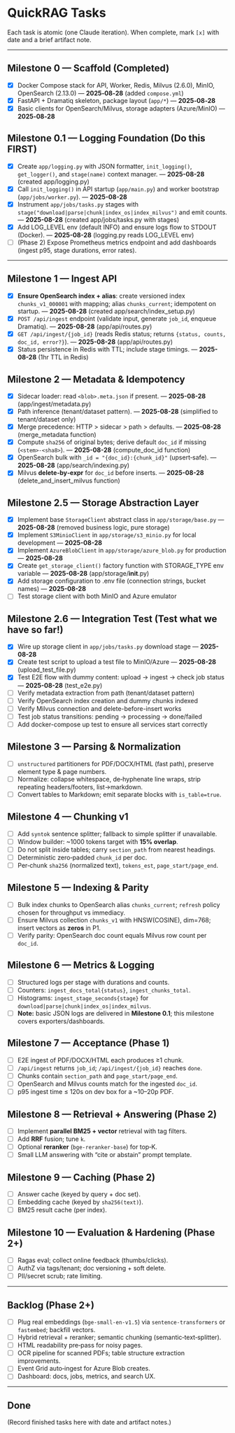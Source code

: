# QuickRAG Tasks

Each task is atomic (one Claude iteration). When complete, mark `[x]` with date and a brief artifact note.

---

## Milestone 0 — Scaffold (Completed)
- [x] Docker Compose stack for API, Worker, Redis, Milvus (2.6.0), MinIO, OpenSearch (2.13.0) — **2025‑08‑28** (added `compose.yml`)
- [x] FastAPI + Dramatiq skeleton, package layout (`app/*`) — **2025‑08‑28**
- [x] Basic clients for OpenSearch/Milvus, storage adapters (Azure/MinIO) — **2025‑08‑28**

## Milestone 0.1 — Logging Foundation (Do this FIRST)  <!-- NEW -->
- [x] Create `app/logging.py` with JSON formatter, `init_logging()`, `get_logger()`, and `stage(name)` context manager. — **2025-08-28** (created app/logging.py)
- [x] Call `init_logging()` in API startup (`app/main.py`) and worker bootstrap (`app/jobs/worker.py`). — **2025-08-28**
- [x] Instrument `app/jobs/tasks.py` stages with `stage("download|parse|chunk|index_os|index_milvus")` and emit counts. — **2025-08-28** (created app/jobs/tasks.py with stages)
- [x] Add LOG_LEVEL env (default INFO) and ensure logs flow to STDOUT (Docker). — **2025-08-28** (logging.py reads LOG_LEVEL env)
- [ ] (Phase 2) Expose Prometheus metrics endpoint and add dashboards (ingest p95, stage durations, error rates).

---

## Milestone 1 — Ingest API
- [x] **Ensure OpenSearch index + alias**: create versioned index `chunks_v1_000001` with mapping; alias `chunks_current`; idempotent on startup. — **2025-08-28** (created app/search/index_setup.py)
- [x] `POST /api/ingest` endpoint (validate input, generate `job_id`, enqueue Dramatiq). — **2025-08-28** (app/api/routes.py)
- [x] `GET /api/ingest/{job_id}` (reads Redis status; returns `{status, counts, doc_id, error?}`). — **2025-08-28** (app/api/routes.py)
- [x] Status persistence in Redis with TTL; include stage timings. — **2025-08-28** (1hr TTL in Redis)

## Milestone 2 — Metadata & Idempotency
- [x] Sidecar loader: read `<blob>.meta.json` if present. — **2025-08-28** (app/ingest/metadata.py)
- [x] Path inference (tenant/dataset pattern). — **2025-08-28** (simplified to tenant/dataset only)
- [x] Merge precedence: HTTP > sidecar > path > defaults. — **2025-08-28** (merge_metadata function)
- [x] Compute `sha256` of original bytes; derive default `doc_id` if missing (`<stem>-<sha8>`). — **2025-08-28** (compute_doc_id function)
- [x] OpenSearch bulk with `_id = "{doc_id}:{chunk_id}"` (upsert‑safe). — **2025-08-28** (app/search/indexing.py)
- [x] Milvus **delete‑by‑expr** for `doc_id` before inserts. — **2025-08-28** (delete_and_insert_milvus function)

## Milestone 2.5 — Storage Abstraction Layer
- [x] Implement base `StorageClient` abstract class in `app/storage/base.py` — **2025-08-28** (removed business logic, pure storage)
- [x] Implement `S3MinioClient` in `app/storage/s3_minio.py` for local development — **2025-08-28** 
- [x] Implement `AzureBlobClient` in `app/storage/azure_blob.py` for production — **2025-08-28**
- [x] Create `get_storage_client()` factory function with STORAGE_TYPE env variable — **2025-08-28** (app/storage/__init__.py)
- [x] Add storage configuration to .env file (connection strings, bucket names) — **2025-08-28**
- [ ] Test storage client with both MinIO and Azure emulator

## Milestone 2.6 — Integration Test (Test what we have so far!)
- [x] Wire up storage client in `app/jobs/tasks.py` download stage — **2025-08-28**
- [x] Create test script to upload a test file to MinIO/Azure — **2025-08-28** (upload_test_file.py)
- [x] Test E2E flow with dummy content: upload → ingest → check job status — **2025-08-28** (test_e2e.py)
- [ ] Verify metadata extraction from path (tenant/dataset pattern)
- [ ] Verify OpenSearch index creation and dummy chunks indexed
- [ ] Verify Milvus connection and delete-before-insert works
- [ ] Test job status transitions: pending → processing → done/failed
- [ ] Add docker-compose up test to ensure all services start correctly

## Milestone 3 — Parsing & Normalization
- [ ] `unstructured` partitioners for PDF/DOCX/HTML (fast path), preserve element type & page numbers.
- [ ] Normalize: collapse whitespace, de‑hyphenate line wraps, strip repeating headers/footers, list→markdown.
- [ ] Convert tables to Markdown; emit separate blocks with `is_table=true`.

## Milestone 4 — Chunking v1
- [ ] Add `syntok` sentence splitter; fallback to simple splitter if unavailable.
- [ ] Window builder: ~1000 tokens target with **15% overlap**.
- [ ] Do not split inside tables; carry `section_path` from nearest headings.
- [ ] Deterministic zero‑padded `chunk_id` per doc.
- [ ] Per‑chunk `sha256` (normalized text), `tokens_est`, `page_start/page_end`.

## Milestone 5 — Indexing & Parity
- [ ] Bulk index chunks to OpenSearch alias `chunks_current`; `refresh` policy chosen for throughput vs immediacy.
- [ ] Ensure Milvus collection `chunks_v1` with HNSW(COSINE), dim=768; insert vectors as **zeros** in P1.
- [ ] Verify parity: OpenSearch doc count equals Milvus row count per `doc_id`.

## Milestone 6 — Metrics & Logging
- [ ] Structured logs per stage with durations and counts.
- [ ] Counters: `ingest_docs_total{status}`, `ingest_chunks_total`.
- [ ] Histograms: `ingest_stage_seconds{stage}` for `download|parse|chunk|index_os|index_milvus`.
- [ ] **Note:** basic JSON logs are delivered in **Milestone 0.1**; this milestone covers exporters/dashboards.

## Milestone 7 — Acceptance (Phase 1)
- [ ] E2E ingest of PDF/DOCX/HTML each produces ≥1 chunk.
- [ ] `/api/ingest` returns `job_id`; `/api/ingest/{job_id}` reaches `done`.
- [ ] Chunks contain `section_path` and `page_start/page_end`.
- [ ] OpenSearch and Milvus counts match for the ingested `doc_id`.
- [ ] p95 ingest time ≤ 120s on dev box for a ~10–20p PDF.

## Milestone 8 — Retrieval + Answering (Phase 2)  <!-- NEW -->
- [ ] Implement **parallel BM25 + vector** retrieval with tag filters.
- [ ] Add **RRF** fusion; tune `k`.
- [ ] Optional **reranker** (`bge-reranker-base`) for top‑K.
- [ ] Small LLM answering with “cite or abstain” prompt template.

## Milestone 9 — Caching (Phase 2)  <!-- NEW -->
- [ ] Answer cache (keyed by query + doc set).
- [ ] Embedding cache (keyed by `sha256(text)`).
- [ ] BM25 result cache (per index).

## Milestone 10 — Evaluation & Hardening (Phase 2+)  <!-- NEW -->
- [ ] Ragas eval; collect online feedback (thumbs/clicks).
- [ ] AuthZ via tags/tenant; doc versioning + soft delete.
- [ ] PII/secret scrub; rate limiting.
---

## Backlog (Phase 2+)
- [ ] Plug real embeddings (`bge-small-en-v1.5`) via `sentence-transformers` or `fastembed`; backfill vectors.
- [ ] Hybrid retrieval + reranker; semantic chunking (semantic‑text‑splitter).
- [ ] HTML readability pre‑pass for noisy pages.
- [ ] OCR pipeline for scanned PDFs; table structure extraction improvements.
- [ ] Event Grid auto‑ingest for Azure Blob creates.
- [ ] Dashboard: docs, jobs, metrics, and search UX.

---

## Done
(Record finished tasks here with date and artifact notes.)
